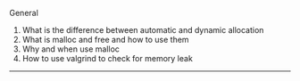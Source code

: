 General

1.	What is the difference between automatic and dynamic allocation
2.	What is malloc and free and how to use them
3.	Why and when use malloc
4.	How to use valgrind to check for memory leak

_________________________________________________________________________
